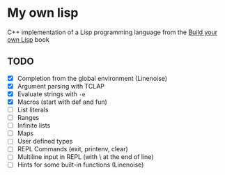 # My own lisp

C++ implementation of a Lisp programming language from the [Build your own Lisp](buildyourownlisp.com) book

## TODO

* [X] Completion from the global environment (Linenoise)
* [X] Argument parsing with TCLAP
* [X] Evaluate strings with `-e`
* [X] Macros (start with def and fun)
* [ ] List literals
* [ ] Ranges
* [ ] Infinite lists
* [ ] Maps
* [ ] User defined types
* [ ] REPL Commands (exit, printenv, clear)
* [ ] Multiline input in REPL (with \ at the end of line)
* [ ] Hints for some built-in functions (Linenoise)
